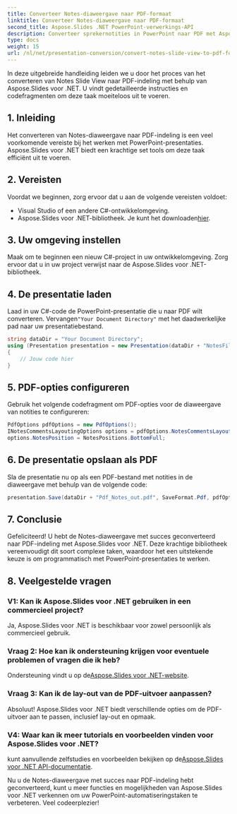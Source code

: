 ```yaml
---
title: Converteer Notes-diaweergave naar PDF-formaat
linktitle: Converteer Notes-diaweergave naar PDF-formaat
second_title: Aspose.Slides .NET PowerPoint-verwerkings-API
description: Converteer sprekernotities in PowerPoint naar PDF met Aspose.Slides voor .NET. Behoud de context en pas de lay-out moeiteloos aan.
type: docs
weight: 15
url: /nl/net/presentation-conversion/convert-notes-slide-view-to-pdf-format/
---
```


In deze uitgebreide handleiding leiden we u door het proces van het converteren van Notes Slide View naar PDF-indeling met behulp van Aspose.Slides voor .NET. U vindt gedetailleerde instructies en codefragmenten om deze taak moeiteloos uit te voeren.

## 1. Inleiding

Het converteren van Notes-diaweergave naar PDF-indeling is een veel voorkomende vereiste bij het werken met PowerPoint-presentaties. Aspose.Slides voor .NET biedt een krachtige set tools om deze taak efficiënt uit te voeren.

## 2. Vereisten

Voordat we beginnen, zorg ervoor dat u aan de volgende vereisten voldoet:

- Visual Studio of een andere C#-ontwikkelomgeving.
-  Aspose.Slides voor .NET-bibliotheek. Je kunt het downloaden[hier](https://releases.aspose.com/slides/net/).

## 3. Uw omgeving instellen

Maak om te beginnen een nieuw C#-project in uw ontwikkelomgeving. Zorg ervoor dat u in uw project verwijst naar de Aspose.Slides voor .NET-bibliotheek.

## 4. De presentatie laden

 Laad in uw C#-code de PowerPoint-presentatie die u naar PDF wilt converteren. Vervangen`"Your Document Directory"` met het daadwerkelijke pad naar uw presentatiebestand.

```csharp
string dataDir = "Your Document Directory";
using (Presentation presentation = new Presentation(dataDir + "NotesFile.pptx"))
{
    // Jouw code hier
}
```

## 5. PDF-opties configureren

Gebruik het volgende codefragment om PDF-opties voor de diaweergave van notities te configureren:

```csharp
PdfOptions pdfOptions = new PdfOptions();
INotesCommentsLayoutingOptions options = pdfOptions.NotesCommentsLayouting;
options.NotesPosition = NotesPositions.BottomFull;
```

## 6. De presentatie opslaan als PDF

Sla de presentatie nu op als een PDF-bestand met notities in de diaweergave met behulp van de volgende code:

```csharp
presentation.Save(dataDir + "Pdf_Notes_out.pdf", SaveFormat.Pdf, pdfOptions);
```

## 7. Conclusie

Gefeliciteerd! U hebt de Notes-diaweergave met succes geconverteerd naar PDF-indeling met Aspose.Slides voor .NET. Deze krachtige bibliotheek vereenvoudigt dit soort complexe taken, waardoor het een uitstekende keuze is om programmatisch met PowerPoint-presentaties te werken.

## 8. Veelgestelde vragen

### V1: Kan ik Aspose.Slides voor .NET gebruiken in een commercieel project?

Ja, Aspose.Slides voor .NET is beschikbaar voor zowel persoonlijk als commercieel gebruik.

### Vraag 2: Hoe kan ik ondersteuning krijgen voor eventuele problemen of vragen die ik heb?

 Ondersteuning vindt u op de[Aspose.Slides voor .NET-website](https://forum.aspose.com/slides/net/).

### Vraag 3: Kan ik de lay-out van de PDF-uitvoer aanpassen?

Absoluut! Aspose.Slides voor .NET biedt verschillende opties om de PDF-uitvoer aan te passen, inclusief lay-out en opmaak.

### V4: Waar kan ik meer tutorials en voorbeelden vinden voor Aspose.Slides voor .NET?

 kunt aanvullende zelfstudies en voorbeelden bekijken op de[Aspose.Slides voor .NET API-documentatie](https://reference.aspose.com/slides/net/).

Nu u de Notes-diaweergave met succes naar PDF-indeling hebt geconverteerd, kunt u meer functies en mogelijkheden van Aspose.Slides voor .NET verkennen om uw PowerPoint-automatiseringstaken te verbeteren. Veel codeerplezier!